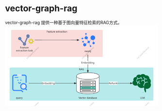 # vector-graph-rag
vector-graph-rag 提供一种基于图向量特征检索的RAG方式。
![architecture_diagram.png](docs%2Fimgs%2Farchitecture_diagram.png)
